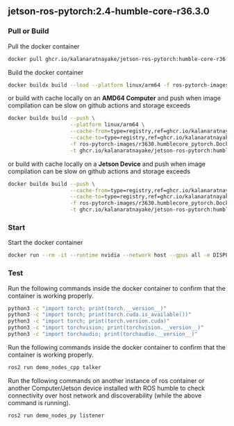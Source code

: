 ## jetson-ros-pytorch:2.4-humble-core-r36.3.0

### Pull or Build

Pull the docker container
```bash
docker pull ghcr.io/kalanaratnayake/jetson-ros-pytorch:humble-core-r36.3.0
```

Build the docker container
```bash
docker buildx build --load --platform linux/arm64 -f ros-pytorch-images/r3630.humblecore_pytorch.Dockerfile -t jetson-ros-pytorch:humble-core-r36.3.0 .
```

or build with cache locally on an **AMD64 Computer** and push when image compilation can be slow on github actions and storage exceeds

```bash
docker buildx build --push \
                    --platform linux/arm64 \
                    --cache-from=type=registry,ref=ghcr.io/kalanaratnayake/jetson-ros-pytorch:humble-r36.3.0-buildcache \
                    --cache-to=type=registry,ref=ghcr.io/kalanaratnayake/jetson-ros-pytorch:humble-r36.3.0-buildcache,mode=max \
                    -f ros-pytorch-images/r3630.humblecore_pytorch.Dockerfile  \
                    -t ghcr.io/kalanaratnayake/jetson-ros-pytorch:humble-core-r36.3.0 .
```

or build with cache locally on a **Jetson Device** and push when image compilation can be slow on github actions and storage exceeds

```bash
docker buildx build --push \
                    --cache-from=type=registry,ref=ghcr.io/kalanaratnayake/jetson-ros-pytorch:humble-r36.3.0-buildcache \
                    --cache-to=type=registry,ref=ghcr.io/kalanaratnayake/jetson-ros-pytorch:humble-r36.3.0-buildcache,mode=max \
                    -f ros-pytorch-images/r3630.humblecore_pytorch.Dockerfile  \
                    -t ghcr.io/kalanaratnayake/jetson-ros-pytorch:humble-core-r36.3.0 .
```

### Start

Start the docker container

```bash
docker run --rm -it --runtime nvidia --network host --gpus all -e DISPLAY ghcr.io/kalanaratnayake/jetson-ros-pytorch:humble-core-r36.3.0 bash
```

### Test

Run the following commands inside the docker container to confirm that the container is working properly.
```bash
python3 -c "import torch; print(torch.__version__)"
python3 -c "import torch; print(torch.cuda.is_available())"
python3 -c "import torch; print(torch.version.cuda)"
python3 -c "import torchvision; print(torchvision.__version__)"
python3 -c "import torchaudio; print(torchaudio.__version__)"
```

Run the following commands inside the docker container to confirm that the container is working properly.
```bash
ros2 run demo_nodes_cpp talker
```

Run the following commands on another instance of ros container or another Computer/Jetson device installed with ROS humble to check 
connectivity over host network and discoverability (while the above command is running).
```bash
ros2 run demo_nodes_py listener
```
